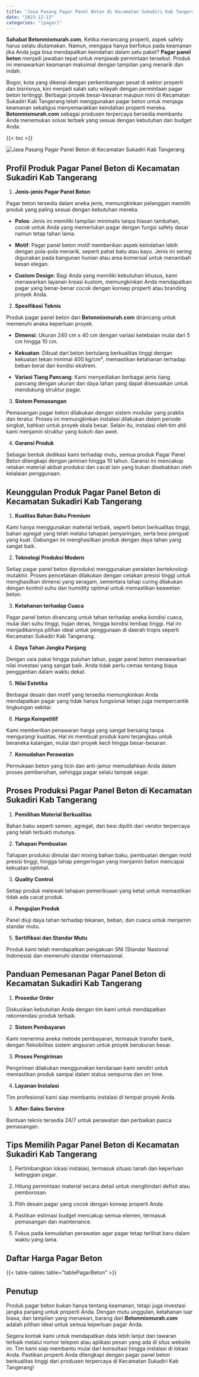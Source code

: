 ```yaml
---
title: "Jasa Pasang Pagar Panel Beton di Kecamatan Sukadiri Kab Tangerang"
date: "2023-12-13"
categories: "[pagar]"
---
```


**Sahabat Betonmixmurah.com**, Ketika merancang properti, aspek safety harus selalu diutamakan. Namun, mengapa hanya berfokus pada keamanan jika Anda juga bisa mendapatkan keindahan dalam satu paket? **Pagar panel beton** menjadi jawaban tepat untuk menjawab permintaan tersebut. Produk ini menawarkan keamanan maksimal dengan tampilan yang menarik dan indah.  

Bogor, kota yang dikenal dengan perkembangan pesat di sektor properti dan bisnisnya, kini menjadi salah satu wilayah dengan permintaan pagar beton tertinggi. Berbagai proyek besar-besaran maupun mini di Kecamatan Sukadiri Kab Tangerang telah menggunakan pagar beton untuk menjaga keamanan sekaligus menyemarakkan keindahan properti mereka. **Betonmixmurah.com** sebagai produsen terpercaya bersedia membantu Anda menemukan solusi terbaik yang sesuai dengan kebutuhan dan budget Anda.

{{< toc >}}

![Jasa Pasang Pagar Panel Beton di Kecamatan Sukadiri Kab Tangerang](/images/pagar/pagar-beton-23.jpg)

## Profil Produk Pagar Panel Beton di Kecamatan Sukadiri Kab Tangerang

1. **Jenis-jenis Pagar Panel Beton**  

Pagar beton tersedia dalam aneka jenis, memungkinkan pelanggan memilih produk yang paling sesuai dengan kebutuhan mereka.  

- **Polos**: Jenis ini memiliki tampilan minimalis tanpa hiasan tambahan, cocok untuk Anda yang memerlukan pagar dengan fungsi safety dasar namun tetap tahan lama.  

- **Motif**: Pagar panel beton motif memberikan aspek keindahan lebih dengan pola-pola menarik, seperti pahat batu atau kayu. Jenis ini sering digunakan pada bangunan hunian atau area komersial untuk menambah kesan elegan.  

- **Custom Design**: Bagi Anda yang memiliki kebutuhan khusus, kami menawarkan layanan kreasi kustom, memungkinkan Anda mendapatkan pagar yang benar-benar cocok dengan konsep properti atau branding proyek Anda.  

2. **Spesifikasi Teknis**  

Produk pagar panel beton dari **Betonmixmurah.com** dirancang untuk memenuhi aneka keperluan proyek.  

- **Dimensi**: Ukuran 240 cm x 40 cm dengan variasi ketebalan mulai dari 5 cm hingga 10 cm.  

- **Kekuatan**: Dibuat dari beton bertulang berkualitas tinggi dengan kekuatan tekan minimal 400 kg/cm², memastikan ketahanan terhadap beban berat dan kondisi ekstrem.  

- **Variasi Tiang Pancang**: Kami menyediakan berbagai jenis tiang pancang dengan ukuran dan daya tahan yang dapat disesuaikan untuk mendukung struktur pagar.  

3. **Sistem Pemasangan**  

Pemasangan pagar beton dilakukan dengan sistem modular yang praktis dan teratur. Proses ini memungkinkan instalasi dilakukan dalam periode singkat, bahkan untuk proyek skala besar. Selain itu, instalasi oleh tim ahli kami menjamin struktur yang kokoh dan awet.  

4. **Garansi Produk**  

Sebagai bentuk dedikasi kami terhadap mutu, semua produk Pagar Panel Beton dilengkapi dengan jaminan hingga 10 tahun. Garansi ini mencakup retakan material akibat produksi dan cacat lain yang bukan disebabkan oleh kelalaian penggunaan.

## Keunggulan Produk Pagar Panel Beton di Kecamatan Sukadiri Kab Tangerang 

1. **Kualitas Bahan Baku Premium**  

Kami hanya menggunakan material terbaik, seperti beton berkualitas tinggi, bahan agregat yang telah melalui tahapan penyaringan, serta besi penguat yang kuat. Gabungan ini menghasilkan produk dengan daya tahan yang sangat baik.  

2. **Teknologi Produksi Modern**  

Setiap pagar panel beton diproduksi menggunakan peralatan berteknologi mutakhir. Proses pencetakan dilakukan dengan cetakan presisi tinggi untuk menghasilkan dimensi yang seragam, sementara tahap curing dilakukan dengan kontrol suhu dan humidity optimal untuk memastikan keawetan beton.  

3. **Ketahanan terhadap Cuaca**  

Pagar panel beton dirancang untuk tahan terhadap aneka kondisi cuaca, mulai dari suhu tinggi, hujan deras, hingga kondisi lembap tinggi. Hal ini menjadikannya pilihan ideal untuk penggunaan di daerah tropis seperti Kecamatan Sukadiri Kab Tangerang.  

4. **Daya Tahan Jangka Panjang**  

Dengan usia pakai hingga puluhan tahun, pagar panel beton menawarkan nilai investasi yang sangat baik. Anda tidak perlu cemas tentang biaya penggantian dalam waktu dekat.  

5. **Nilai Estetika**  

Berbagai desain dan motif yang tersedia memungkinkan Anda mendapatkan pagar yang tidak hanya fungsional tetapi juga mempercantik lingkungan sekitar.  

6. **Harga Kompetitif**  

Kami memberikan penawaran harga yang sangat bersaing tanpa mengurangi kualitas. Hal ini membuat produk kami terjangkau untuk beraneka kalangan, mulai dari proyek kecil hingga besar-besaran.  

7. **Kemudahan Perawatan**  

Permukaan beton yang licin dan anti-jamur memudahkan Anda dalam proses pembersihan, sehingga pagar selalu tampak segar.

## Proses Produksi Pagar Panel Beton di Kecamatan Sukadiri Kab Tangerang

1. **Pemilihan Material Berkualitas**  

Bahan baku seperti semen, agregat, dan besi dipilih dari vendor terpercaya yang telah terbukti mutunya.

2. **Tahapan Pembuatan**  

Tahapan produksi dimulai dari mixing bahan baku, pembuatan dengan mold presisi tinggi, hingga tahap pengeringan yang menjamin beton mencapai kekuatan optimal.

3. **Quality Control**  

Setiap produk melewati tahapan pemeriksaan yang ketat untuk memastikan tidak ada cacat produk.

4. **Pengujian Produk**  

Panel diuji daya tahan terhadap tekanan, beban, dan cuaca untuk menjamin standar mutu.

5. **Sertifikasi dan Standar Mutu**  

Produk kami telah mendapatkan pengakuan SNI (Standar Nasional Indonesia) dan memenuhi standar internasional.

## Panduan Pemesanan Pagar Panel Beton di Kecamatan Sukadiri Kab Tangerang

1. **Prosedur Order**  

Diskusikan kebutuhan Anda dengan tim kami untuk mendapatkan rekomendasi produk terbaik.

2. **Sistem Pembayaran**  

Kami menerima aneka metode pembayaran, termasuk transfer bank, dengan fleksibilitas sistem angsuran untuk proyek berukuran besar.

3. **Proses Pengiriman**  

Pengiriman dilakukan menggunakan kendaraan kami sendiri untuk memastikan produk sampai dalam status sempurna dan on time.

4. **Layanan Instalasi**  

Tim profesional kami siap membantu instalasi di tempat proyek Anda.

5. **After-Sales Service**  

Bantuan teknis tersedia 24/7 untuk perawatan dan perbaikan pasca pemasangan.

## Tips Memilih Pagar Panel Beton di Kecamatan Sukadiri Kab Tangerang

1. Pertimbangkan lokasi instalasi, termasuk situasi tanah dan keperluan ketinggian pagar.  

2. Hitung permintaan material secara detail untuk menghindari defisit atau pemborosan.  

3. Pilih desain pagar yang cocok dengan konsep properti Anda.  

4. Pastikan estimasi budget mencakup semua elemen, termasuk pemasangan dan maintenance.  

5. Fokus pada kemudahan perawatan agar pagar tetap terlihat baru dalam waktu yang lama.

## Daftar Harga Pagar Beton

{{< table-tables table="tablePagarBeton" >}}

## Penutup

Produk pagar beton bukan hanya tentang keamanan, tetapi juga investasi jangka panjang untuk properti Anda. Dengan mutu unggulan, ketahanan luar biasa, dan tampilan yang menawan, barang dari **Betonmixmurah.com** adalah pilihan ideal untuk semua keperluan pagar Anda.  

Segera kontak kami untuk mendapatkan data lebih lanjut dan tawaran terbaik melalui nomor telepon atau aplikasi pesan yang ada di situs website ini. Tim kami siap membantu mulai dari konsultasi hingga instalasi di lokasi Anda. Pastikan properti Anda dilengkapi dengan pagar panel beton berkualitas tinggi dari produsen terpercaya di Kecamatan Sukadiri Kab Tangerang!